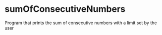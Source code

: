 # sumOfConsecutiveNumbers
Program that prints the sum of consecutive numbers with a limit set by the user
